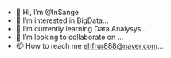 - 👋 Hi, I’m @InSange
- 👀 I’m interested in BigData...
- 🌱 I’m currently learning Data Analysys...
- 💞️ I’m looking to collaborate on ...
- 📫 How to reach me ehfrur888@naver.com...

<!---
InSange/InSange is a ✨ special ✨ repository because its `README.md` (this file) appears on your GitHub profile.
You can click the Preview link to take a look at your changes.
--->
